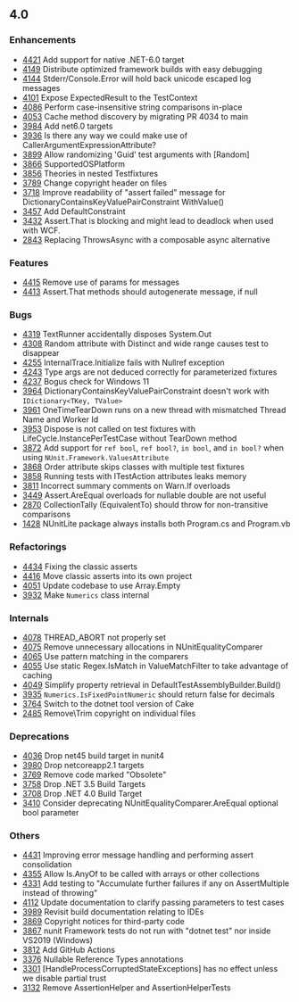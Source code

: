 ## 4.0

### Enhancements

* [4421](https://github.com/nunit/nunit/issues/4421) Add support for native .NET-6.0 target 
* [4149](https://github.com/nunit/nunit/issues/4149) Distribute optimized framework builds with easy debugging
* [4144](https://github.com/nunit/nunit/issues/4144) Stderr/Console.Error will hold back unicode escaped log messages
* [4101](https://github.com/nunit/nunit/issues/4101) Expose ExpectedResult to the TestContext
* [4086](https://github.com/nunit/nunit/issues/4086) Perform case-insensitive string comparisons in-place
* [4053](https://github.com/nunit/nunit/issues/4053) Cache method discovery by migrating PR 4034 to main
* [3984](https://github.com/nunit/nunit/issues/3984) Add net6.0 targets
* [3936](https://github.com/nunit/nunit/issues/3936) Is there any way we could make use of CallerArgumentExpressionAttribute?
* [3899](https://github.com/nunit/nunit/issues/3899) Allow randomizing 'Guid' test arguments with [Random]
* [3866](https://github.com/nunit/nunit/issues/3866) SupportedOSPlatform
* [3856](https://github.com/nunit/nunit/issues/3856) Theories in nested Testfixtures
* [3789](https://github.com/nunit/nunit/issues/3789) Change copyright header on files
* [3718](https://github.com/nunit/nunit/issues/3718) Improve readability of "assert failed" message for DictionaryContainsKeyValuePairConstraint WithValue()
* [3457](https://github.com/nunit/nunit/issues/3457) Add DefaultConstraint
* [3432](https://github.com/nunit/nunit/issues/3432) Assert.That is blocking and might lead to deadlock when used with WCF.
* [2843](https://github.com/nunit/nunit/issues/2843) Replacing ThrowsAsync with a composable async alternative

### Features

* [4415](https://github.com/nunit/nunit/issues/4415) Remove use of params for messages
* [4413](https://github.com/nunit/nunit/issues/4413) Assert.That methods should autogenerate message, if null

### Bugs

* [4319](https://github.com/nunit/nunit/issues/4319) TextRunner accidentally disposes System.Out
* [4308](https://github.com/nunit/nunit/issues/4308) Random attribute with Distinct and wide range causes test to disappear
* [4255](https://github.com/nunit/nunit/issues/4255) InternalTrace.Initialize fails with Nullref exception
* [4243](https://github.com/nunit/nunit/issues/4243) Type args are not deduced correctly for parameterized fixtures
* [4237](https://github.com/nunit/nunit/issues/4237) Bogus check for Windows 11
* [3964](https://github.com/nunit/nunit/issues/3964) DictionaryContainsKeyValuePairConstraint doesn't work with `IDictionary<TKey, TValue>`
* [3961](https://github.com/nunit/nunit/issues/3961) OneTimeTearDown runs on a new thread with mismatched Thread Name and Worker Id
* [3953](https://github.com/nunit/nunit/issues/3953) Dispose is not called on test fixtures with LifeCycle.InstancePerTestCase without TearDown method
* [3872](https://github.com/nunit/nunit/issues/3872) Add support for `ref bool`, `ref bool?`, `in bool`, and `in bool?` when using `NUnit.Framework.ValuesAttribute`
* [3868](https://github.com/nunit/nunit/issues/3868) Order attribute skips classes with multiple test fixtures
* [3858](https://github.com/nunit/nunit/issues/3858) Running tests with ITestAction attributes leaks memory
* [3811](https://github.com/nunit/nunit/issues/3811) Incorrect summary comments on Warn.If overloads
* [3449](https://github.com/nunit/nunit/issues/3449) Assert.AreEqual overloads for nullable double are not useful
* [2870](https://github.com/nunit/nunit/issues/2870) CollectionTally (EquivalentTo) should throw for non-transitive comparisons
* [1428](https://github.com/nunit/nunit/issues/1428) NUnitLite package always installs both Program.cs and Program.vb

### Refactorings

* [4434](https://github.com/nunit/nunit/issues/4434) Fixing the classic asserts
* [4416](https://github.com/nunit/nunit/issues/4416) Move classic asserts into its own project 
* [4051](https://github.com/nunit/nunit/issues/4051) Update codebase to use Array.Empty<T>
* [3932](https://github.com/nunit/nunit/issues/3932) Make `Numerics` class internal

### Internals

* [4078](https://github.com/nunit/nunit/issues/4078) THREAD_ABORT not properly set
* [4075](https://github.com/nunit/nunit/issues/4075) Remove unnecessary allocations in NUnitEqualityComparer
* [4065](https://github.com/nunit/nunit/issues/4065) Use pattern matching in the comparers
* [4055](https://github.com/nunit/nunit/issues/4055) Use static Regex.IsMatch in ValueMatchFilter to take advantage of caching
* [4049](https://github.com/nunit/nunit/issues/4049) Simplify property retrieval in DefaultTestAssemblyBuilder.Build()
* [3935](https://github.com/nunit/nunit/issues/3935) `Numerics.IsFixedPointNumeric` should return false for decimals
* [3764](https://github.com/nunit/nunit/issues/3764) Switch to the dotnet tool version of Cake
* [2485](https://github.com/nunit/nunit/issues/2485) Remove\Trim copyright on individual files

### Deprecations

* [4036](https://github.com/nunit/nunit/issues/4036) Drop net45 build target in nunit4
* [3980](https://github.com/nunit/nunit/issues/3980) Drop netcoreapp2.1 targets
* [3769](https://github.com/nunit/nunit/issues/3769) Remove code marked "Obsolete"
* [3758](https://github.com/nunit/nunit/issues/3758) Drop .NET 3.5 Build Targets
* [3708](https://github.com/nunit/nunit/issues/3708) Drop .NET 4.0 Build Target
* [3410](https://github.com/nunit/nunit/issues/3410) Consider deprecating NUnitEqualityComparer.AreEqual optional bool parameter

### Others

* [4431](https://github.com/nunit/nunit/issues/4431) Improving error message handling and performing assert consolidation
* [4355](https://github.com/nunit/nunit/issues/4355) Allow Is.AnyOf to be called with arrays or other collections
* [4331](https://github.com/nunit/nunit/issues/4331) Add testing to "Accumulate further failures if any on AssertMultiple instead of throwing"
* [4112](https://github.com/nunit/nunit/issues/4112) Update documentation to clarify passing parameters to test cases
* [3989](https://github.com/nunit/nunit/issues/3989) Revisit build documentation relating to IDEs
* [3869](https://github.com/nunit/nunit/issues/3869) Copyright notices for third-party code
* [3867](https://github.com/nunit/nunit/issues/3867) nunit Framework tests do not run with "dotnet test" nor inside VS2019 (Windows)
* [3812](https://github.com/nunit/nunit/issues/3812) Add GitHub Actions
* [3376](https://github.com/nunit/nunit/issues/3376) Nullable Reference Types annotations
* [3301](https://github.com/nunit/nunit/issues/3301) [HandleProcessCorruptedStateExceptions] has no effect unless we disable partial trust
* [3132](https://github.com/nunit/nunit/issues/3132) Remove AssertionHelper and AssertionHelperTests
